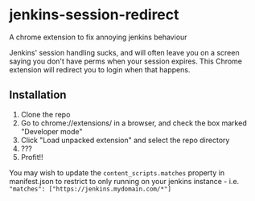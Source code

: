 jenkins-session-redirect
========================

A chrome extension to fix annoying jenkins behaviour

Jenkins' session handling sucks, and will often leave you on a screen saying you don't have perms when your session expires. This Chrome extension will redirect you to login when that happens.

## Installation

1. Clone the repo
2. Go to chrome://extensions/ in a browser, and check the box marked "Developer mode"
3. Click "Load unpacked extension" and select the repo directory
4. ???
5. Profit!!

You may wish to update the `content_scripts.matches` property in manifest.json to restrict to only running on your jenkins instance - i.e. ```"matches": ["https://jenkins.mydomain.com/*"]```
